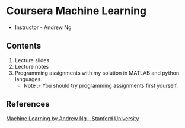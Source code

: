 # Coursera Machine Learning 
* Instructor - Andrew Ng

## Contents
1. Lecture slides
2. Lecture notes
3. Programming assignments with my solution in MATLAB and python languages.
    * Note :- You should try programming assignments first yourself.

## References
[Machine Learning by Andrew Ng - Stanford University](https://www.coursera.org/learn/machine-learning)